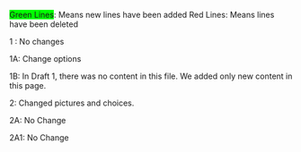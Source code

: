 <span style="background-color: #00FF00">Green Lines</span>: Means new lines have been added
Red Lines: Means lines have been deleted

1 : No changes

1A: Change options

1B: In Draft 1, there was no content in this file. We added only new content in this page. 

2: Changed pictures and choices. 

2A: No Change

2A1: No Change

